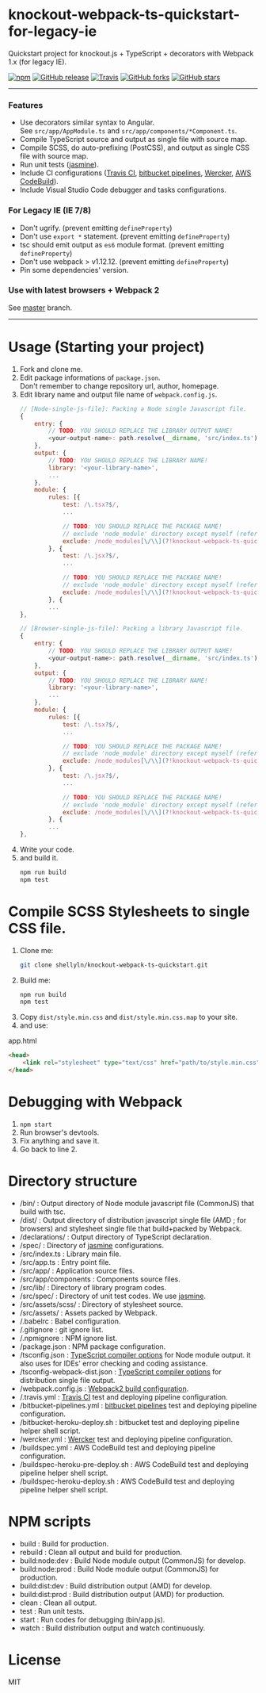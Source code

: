 # knockout-webpack-ts-quickstart-for-legacy-ie
Quickstart project for knockout.js + TypeScript + decorators with Webpack 1.x (for legacy IE).

[![npm](https://img.shields.io/npm/v/knockout-webpack-ts-quickstart.svg)](https://www.npmjs.com/package/knockout-webpack-ts-quickstart)
[![GitHub release](https://img.shields.io/github/release/shellyln/knockout-webpack-ts-quickstart.svg)](https://github.com/shellyln/knockout-webpack-ts-quickstart/releases)
[![Travis](https://img.shields.io/travis/shellyln/knockout-webpack-ts-quickstart/master.svg)](https://travis-ci.org/shellyln/knockout-webpack-ts-quickstart)
[![GitHub forks](https://img.shields.io/github/forks/shellyln/knockout-webpack-ts-quickstart.svg?style=social&label=Fork)](https://github.com/shellyln/knockout-webpack-ts-quickstart/fork)
[![GitHub stars](https://img.shields.io/github/stars/shellyln/knockout-webpack-ts-quickstart.svg?style=social&label=Star)](https://github.com/shellyln/knockout-webpack-ts-quickstart)

---

### Features
* Use decorators similar syntax to Angular.  
  See `src/app/AppModule.ts` and `src/app/components/*Component.ts`.
* Compile TypeScript source and output as single file with source map.
* Compile SCSS, do auto-prefixing (PostCSS), and output as single CSS file with source map.
* Run unit tests ([jasmine](https://jasmine.github.io/)).
* Include CI configurations
  ([Travis CI](https://travis-ci.org/),
   [bitbucket pipelines](https://www.atlassian.com/software/bitbucket/features/pipelines),
   [Wercker](http://www.wercker.com/),
   [AWS CodeBuild](https://aws.amazon.com/codebuild/)).
* Include Visual Studio Code debugger and tasks configurations.


### For Legacy IE (IE 7/8)
* Don't ugrify. (prevent emitting `defineProperty`)
* Don't use `export *` statement. (prevent emitting `defineProperty`)
* tsc should emit output as `es6` module format. (prevent emitting `defineProperty`)
* Don't use webpack > v1.12.12. (prevent emitting `defineProperty`)
* Pin some dependencies' version.


### Use with latest browsers + Webpack 2
See [master](https://github.com/shellyln/knockout-webpack-ts-quickstart) branch.

---


# Usage (Starting your project)
1. Fork and clone me.
1. Edit package informations of `package.json`.  
   Don't remember to change repository url, author, homepage.
1.  Edit library name and output file name of `webpack.config.js`.  
    ```javascript
    // [Node-single-js-file]: Packing a Node single Javascript file.
    {
        entry: {
            // TODO: YOU SHOULD REPLACE THE LIBRARY OUTPUT NAME!
            <your-output-name>: path.resolve(__dirname, 'src/index.ts')
        },
        output: {
            // TODO: YOU SHOULD REPLACE THE LIBRARY NAME!
            library: '<your-library-name>',
            ...
        },
        module: {
            rules: [{
                test: /\.tsx?$/,
                ...

                // TODO: YOU SHOULD REPLACE THE PACKAGE NAME!
                // exclude 'node_module' directory except myself (refered from other packages)
                exclude: /node_modules[\/\\](?!knockout-webpack-ts-quickstart).*$/
            }, {
                test: /\.jsx?$/,
                ...

                // TODO: YOU SHOULD REPLACE THE PACKAGE NAME!
                // exclude 'node_module' directory except myself (refered from other packages)
                exclude: /node_modules[\/\\](?!knockout-webpack-ts-quickstart).*$/
            }, {
            ...
    },

    // [Browser-single-js-file]: Packing a library Javascript file.
    {
        entry: {
            // TODO: YOU SHOULD REPLACE THE LIBRARY OUTPUT NAME!
            <your-output-name>: path.resolve(__dirname, 'src/index.ts')
        },
        output: {
            // TODO: YOU SHOULD REPLACE THE LIBRARY NAME!
            library: '<your-library-name>',
            ...
        },
        module: {
            rules: [{
                test: /\.tsx?$/,
                ...

                // TODO: YOU SHOULD REPLACE THE PACKAGE NAME!
                // exclude 'node_module' directory except myself (refered from other packages)
                exclude: /node_modules[\/\\](?!knockout-webpack-ts-quickstart).*$/
            }, {
                test: /\.jsx?$/,
                ...

                // TODO: YOU SHOULD REPLACE THE PACKAGE NAME!
                // exclude 'node_module' directory except myself (refered from other packages)
                exclude: /node_modules[\/\\](?!knockout-webpack-ts-quickstart).*$/
            }, {
            ...
    },
    ```
1. Write your code.
1. and build it.  
   ```sh
   npm run build
   npm test
   ```




# Compile SCSS Stylesheets to single CSS file.
1. Clone me:  
   ```sh
   git clone shellyln/knockout-webpack-ts-quickstart.git
   ```
1. Build me:
   ```sh
   npm run build
   npm test
   ```
1. Copy `dist/style.min.css` and `dist/style.min.css.map` to your site.
1. and use:

app.html
```html
<head>
    <link rel="stylesheet" type="text/css" href="path/to/style.min.css">
</head>
```




# Debugging with Webpack
1. `npm start`
1. Run browser's devtools.
1. Fix anything and save it.
1. Go back to line 2.




# Directory structure
* /bin/ : Output directory of Node module javascript file (CommonJS) that build with tsc.
* /dist/ : Output directory of distribution javascript single file (AMD ; for browsers) and stylesheet single file that build+packed by Webpack.
* /declarations/ : Output directory of TypeScript declaration.
* /spec/ : Directory of [jasmine](https://jasmine.github.io/) configurations.
* /src/index.ts : Library main file.
* /src/app.ts : Entry point file.
* /src/app/ : Application source files.
* /src/app/components : Components source files.
* /src/lib/ : Directory of library program codes.
* /src/spec/ : Directory of unit test codes. We use [jasmine](https://jasmine.github.io/).
* /src/assets/scss/ : Directory of stylesheet source.
* /src/assets/ : Assets packed by Webpack.
* /.babelrc : Babel configuration.
* /.gitignore : git ignore list.
* /.npmignore : NPM ignore list.
* /package.json : NPM package configuration.
* /tsconfig.json : [TypeScript compiler options](https://www.typescriptlang.org/docs/handbook/compiler-options.html) for Node module output. it also uses for IDEs' error checking and coding assistance.
* /tsconfig-webpack-dist.json : [TypeScript compiler options](https://www.typescriptlang.org/docs/handbook/compiler-options.html) for distribution single file output.
* /webpack.config.js : [Webpack2 build configuration](https://webpack.js.org/configuration/).
* /.travis.yml : [Travis CI](https://travis-ci.org/) test and deploying pipeline configuration.
* /bitbucket-pipelines.yml : [bitbucket pipelines](https://www.atlassian.com/software/bitbucket/features/pipelines) test and deploying pipeline configuration.
* /bitbucket-heroku-deploy.sh : bitbucket test and deploying pipeline helper shell script.
* /wercker.yml : [Wercker](http://www.wercker.com/) test and deploying pipeline configuration.
* /buildspec.yml : AWS CodeBuild test and deploying pipeline configuration.
* /buildspec-heroku-pre-deploy.sh : AWS CodeBuild test and deploying pipeline helper shell script.
* /buildspec-heroku-deploy.sh : AWS CodeBuild test and deploying pipeline helper shell script.




# NPM scripts
* build : Build for production.
* rebuild : Clean all output and build for production.
* build:node:dev : Build Node module output (CommonJS) for develop.
* build:node:prod : Build Node module output (CommonJS) for production.
* build:dist:dev : Build distribution output (AMD) for develop.
* build:dist:prod : Build distribution output (AMD) for production.
* clean : Clean all output.
* test : Run unit tests.
* start : Run codes for debugging (bin/app.js).
* watch : Build distribution output and watch continuously.




# License
MIT
